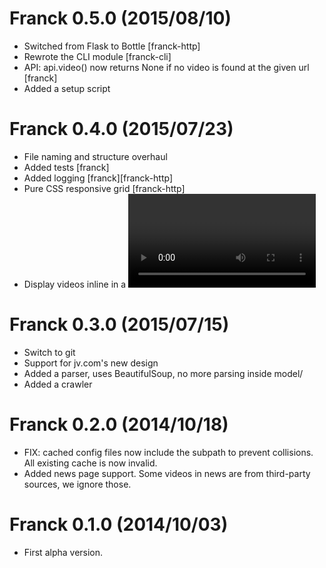 # Franck 0.5.0 (2015/08/10)
  - Switched from Flask to Bottle [franck-http]
  - Rewrote the CLI module [franck-cli]
  - API: api.video() now returns None if no video is found at the given url [franck]
  - Added a setup script

# Franck 0.4.0 (2015/07/23)
  - File naming and structure overhaul
  - Added tests [franck]
  - Added logging [franck][franck-http]
  - Pure CSS responsive grid [franck-http]
  - Display videos inline in a <video> tag [franck-http]

# Franck 0.3.0 (2015/07/15)
  - Switch to git
  - Support for jv.com's new design
  - Added a parser, uses BeautifulSoup, no more parsing inside model/
  - Added a crawler

# Franck 0.2.0 (2014/10/18)
  - FIX: cached config files now include the subpath to prevent collisions. All existing cache is now invalid.
  - Added news page support. Some videos in news are from third-party sources, we ignore those.

# Franck 0.1.0 (2014/10/03)
  - First alpha version.

